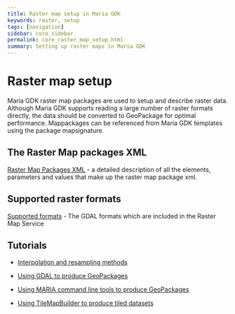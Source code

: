 ```yaml
---
title: Raster map setup in Maria GDK
keywords: raster, setup
tags: [navigation]
sidebar: core_sidebar
permalink: core_raster_map_setup.html
summary: Setting up raster maps in Maria GDK 
---
```


# Raster map setup

Maria GDK raster map packages are used to setup and describe raster data. Although Maria GDK supports reading a large number of raster formats directly, the data should be converted to GeoPackage for optimal performance. Mappackages can be referenced from Maria GDK templates using the package mapsignature.


## The Raster Map packages XML

[Raster Map Packages XML](./core_raster_mappackages.html) - a detailed description of all the elements, parameters and values that make up the raster map package xml.

## Supported raster formats

[Supported formats](./core_raster_map_formats.html) - The GDAL formats which are included in the Raster Map Service

## Tutorials

*  [Interpolation and resampling methods](./core_raster_resampling_methods.html)

*  [Using GDAL to produce GeoPackages](./core_raster_gdal_geopackage.html)

*  [Using MARIA command line tools to produce GeoPackages](./core_raster_maria_geopackage.html)

*  [Using TileMapBuilder to produce tiled datasets](./core_raster_tilemapbuilder.html)
